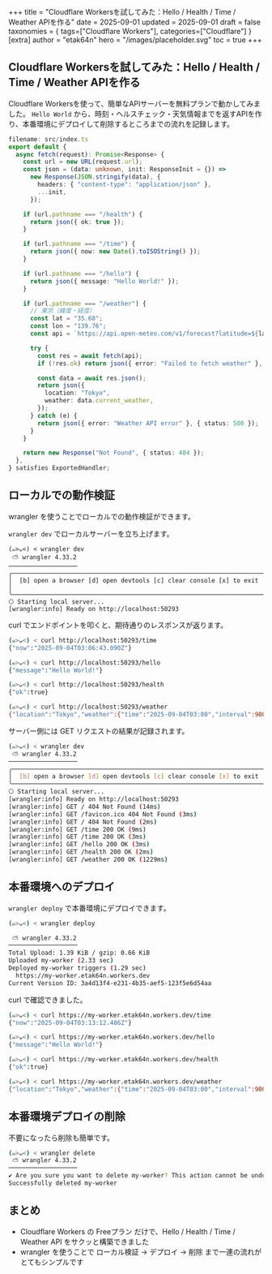 +++
title = "Cloudflare Workersを試してみた：Hello / Health / Time / Weather APIを作る"
date = 2025-09-01
updated = 2025-09-01
draft = false
taxonomies = { tags=["Cloudflare Workers"], categories=["Cloudflare"] }
[extra]
author = "etak64n"
hero = "/images/placeholder.svg"
toc = true
+++

## Cloudflare Workersを試してみた：Hello / Health / Time / Weather APIを作る

Cloudflare Workersを使って、簡単なAPIサーバーを無料プランで動かしてみました。
`Hello World` から、時刻・ヘルスチェック・天気情報までを返すAPIを作り、本番環境にデプロイして削除するところまでの流れを記録します。

```ts
filename: src/index.ts
export default {
  async fetch(request): Promise<Response> {
    const url = new URL(request.url);
    const json = (data: unknown, init: ResponseInit = {}) =>
      new Response(JSON.stringify(data), {
        headers: { "content-type": "application/json" },
        ...init,
      });

    if (url.pathname === "/health") {
      return json({ ok: true });
    }

    if (url.pathname === "/time") {
      return json({ now: new Date().toISOString() });
    }

    if (url.pathname === "/hello") {
      return json({ message: "Hello World!" });
    }

    if (url.pathname === "/weather") {
      // 東京（緯度・経度）
      const lat = "35.68";
      const lon = "139.76";
      const api = `https://api.open-meteo.com/v1/forecast?latitude=${lat}&longitude=${lon}&current_weather=true`;

      try {
        const res = await fetch(api);
        if (!res.ok) return json({ error: "Failed to fetch weather" }, { status: 500 });

        const data = await res.json();
        return json({
          location: "Tokyo",
          weather: data.current_weather,
        });
      } catch (e) {
        return json({ error: "Weather API error" }, { status: 500 });
      }
    }

    return new Response("Not Found", { status: 404 });
  },
} satisfies ExportedHandler;
```

## ローカルでの動作検証
wrangler を使うことでローカルでの動作検証ができます。

`wrangler dev` でローカルサーバーを立ち上げます。

```
(๑>ᴗ<) < wrangler dev
 ⛅️ wrangler 4.33.2
───────────────────
╭──────────────────────────────────────────────────────────────────────╮
│  [b] open a browser [d] open devtools [c] clear console [x] to exit  │
╰──────────────────────────────────────────────────────────────────────╯
⎔ Starting local server...
[wrangler:info] Ready on http://localhost:50293
```

curl でエンドポイントを叩くと、期待通りのレスポンスが返ります。

```sh
(๑>ᴗ<) < curl http://localhost:50293/time
{"now":"2025-09-04T03:06:43.090Z"}
```

```sh
(๑>ᴗ<) < curl http://localhost:50293/hello
{"message":"Hello World!"}
```

```sh
(๑>ᴗ<) < curl http://localhost:50293/health
{"ok":true}
```

```sh
(๑>ᴗ<) < curl http://localhost:50293/weather
{"location":"Tokyo","weather":{"time":"2025-09-04T03:00","interval":900,"temperature":25.4,"windspeed":3.6,"winddirection":315,"is_day":1,"weathercode":51}}
```

サーバー側には GET リクエストの結果が記録されます。

```sh
(๑>ᴗ<) < wrangler dev
 ⛅️ wrangler 4.33.2
───────────────────
╭──────────────────────────────────────────────────────────────────────╮
│  [b] open a browser [d] open devtools [c] clear console [x] to exit  │
╰──────────────────────────────────────────────────────────────────────╯
⎔ Starting local server...
[wrangler:info] Ready on http://localhost:50293
[wrangler:info] GET / 404 Not Found (14ms)
[wrangler:info] GET /favicon.ico 404 Not Found (3ms)
[wrangler:info] GET / 404 Not Found (2ms)
[wrangler:info] GET /time 200 OK (9ms)
[wrangler:info] GET /time 200 OK (3ms)
[wrangler:info] GET /hello 200 OK (3ms)
[wrangler:info] GET /health 200 OK (2ms)
[wrangler:info] GET /weather 200 OK (1229ms)
```

## 本番環境へのデプロイ

`wrangler deploy` で本番環境にデプロイできます。

```sh
(๑>ᴗ<) < wrangler deploy

 ⛅️ wrangler 4.33.2
───────────────────
Total Upload: 1.39 KiB / gzip: 0.66 KiB
Uploaded my-worker (2.33 sec)
Deployed my-worker triggers (1.29 sec)
  https://my-worker.etak64n.workers.dev
Current Version ID: 3a4d13f4-e231-4b35-aef5-123f5e6d54aa
```

curl で確認できました。

```sh
(๑>ᴗ<) < curl https://my-worker.etak64n.workers.dev/time
{"now":"2025-09-04T03:13:12.486Z"}
```

```sh
(๑>ᴗ<) < curl https://my-worker.etak64n.workers.dev/hello
{"message":"Hello World!"}
```

```sh
(๑>ᴗ<) < curl https://my-worker.etak64n.workers.dev/health
{"ok":true}
```

```sh
(๑>ᴗ<) < curl https://my-worker.etak64n.workers.dev/weather
{"location":"Tokyo","weather":{"time":"2025-09-04T03:00","interval":900,"temperature":25.4,"windspeed":3.6,"winddirection":315,"is_day":1,"weathercode":51}}
```

## 本番環境デプロイの削除

不要になったら削除も簡単です。

```sh
(๑>ᴗ<) < wrangler delete
 ⛅️ wrangler 4.33.2
───────────────────
✔ Are you sure you want to delete my-worker? This action cannot be undone. … yes
Successfully deleted my-worker
```

## まとめ
- Cloudflare Workers の Freeプラン だけで、Hello / Health / Time / Weather API をサクッと構築できました
- wrangler を使うことで ローカル検証 → デプロイ → 削除 まで一連の流れがとてもシンプルです